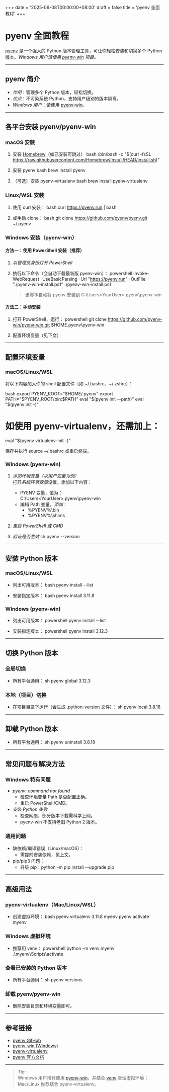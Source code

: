 +++
date = '2025-06-08T00:00:00+08:00'
draft = false
title = 'pyenv 全面教程'
+++

# pyenv 全面教程

[pyenv](https://github.com/pyenv/pyenv) 是一个强大的 Python 版本管理工具，可让你轻松安装和切换多个 Python 版本。*Windows 用户请使用 [pyenv-win](https://github.com/pyenv-win/pyenv-win) 项目。*

---

## pyenv 简介

- *作用*：管理多个 Python 版本，轻松切换。
- *优点*：不污染系统 Python，支持用户级别的版本隔离。
- *Windows 用户*：请使用 [pyenv-win](https://github.com/pyenv-win/pyenv-win)。

---

## 各平台安装 pyenv/pyenv-win

### macOS 安装

1. 安装 [Homebrew](https://brew.sh/)（如已安装可跳过）
   bash
   /bin/bash -c "$(curl -fsSL https://raw.githubusercontent.com/Homebrew/install/HEAD/install.sh)"
   
2. 安装 pyenv
   bash
   brew install pyenv
   
3. （可选）安装 pyenv-virtualenv
   bash
   brew install pyenv-virtualenv
   

### Linux/WSL 安装

1. 使用 curl 安装：
   bash
   curl https://pyenv.run | bash
   
2. 或手动 clone：
   bash
   git clone https://github.com/pyenv/pyenv.git ~/.pyenv
   

### Windows 安装（pyenv-win）

#### 方法一：使用 PowerShell 安装（推荐）

1. *以管理员身份打开 PowerShell*
2. 执行以下命令（会自动下载最新版 pyenv-win）：
   powershell
   Invoke-WebRequest -UseBasicParsing -Uri "https://pyenv.run" -OutFile "./pyenv-win-install.ps1"
   .\pyenv-win-install.ps1
   
   > 该脚本自动将 pyenv 安装到 C:\Users\<YourUser>\.pyenv\pyenv-win

#### 方法二：手动安装

1. 打开 PowerShell，运行：
   powershell
   git clone https://github.com/pyenv-win/pyenv-win.git $HOME\.pyenv\pyenv-win
   

2. 配置环境变量（见下文）

---

## 配置环境变量

### macOS/Linux/WSL

将以下内容加入你的 shell 配置文件（如 ~/.bashrc、~/.zshrc）：

bash
export PYENV_ROOT="$HOME/.pyenv"
export PATH="$PYENV_ROOT/bin:$PATH"
eval "$(pyenv init --path)"
eval "$(pyenv init -)"
# 如使用 pyenv-virtualenv，还需加上：
eval "$(pyenv virtualenv-init -)"

保存并执行 source ~/.bashrc 或重启终端。

### Windows (pyenv-win)

1. *添加环境变量（以用户变量为例）*  
   打开*系统环境变量*设置，添加以下内容：

   - PYENV 变量，值为：  
     C:\Users\<YourUser>\.pyenv\pyenv-win
   - 编辑 Path 变量，*添加*：
     - %PYENV%\bin
     - %PYENV%\shims

2. *重启 PowerShell 或 CMD*

3. *验证是否生效*
   sh
   pyenv --version
   

---

## 安装 Python 版本

### macOS/Linux/WSL

- 列出可用版本：
  bash
  pyenv install --list
  
- 安装指定版本：
  bash
  pyenv install 3.11.8
  

### Windows (pyenv-win)

- 列出可用版本：
  powershell
  pyenv install --list
  
- 安装指定版本：
  powershell
  pyenv install 3.12.3
  

---

## 切换 Python 版本

### 全局切换

- 所有平台通用：
  sh
  pyenv global 3.12.3
  

### 本地（项目）切换

- 在项目目录下运行（会生成 .python-version 文件）：
  sh
  pyenv local 3.8.18

---

## 卸载 Python 版本

- 所有平台通用：
  sh
  pyenv uninstall 3.8.18
  

---

## 常见问题与解决方法

### Windows 特有问题

- *pyenv: command not found*
  - 检查环境变量 Path 是否配置正确。
  - 重启 PowerShell/CMD。
- *安装 Python 失败*
  - 检查网络，部分版本下载需科学上网。
  - pyenv-win 不支持老旧 Python 2 版本。

### 通用问题

- 缺依赖/编译错误（Linux/macOS）：
  - 需提前安装依赖，见上文。
- pip/pip3 问题：
  - 升级 pip：python -m pip install --upgrade pip

---

## 高级用法

### pyenv-virtualenv（Mac/Linux/WSL）

- 创建虚拟环境：
  bash
  pyenv virtualenv 3.11.8 myenv
  pyenv activate myenv
  

### Windows 虚拟环境

- 推荐用 venv：
  powershell
  python -m venv myenv
  .\myenv\Scripts\activate
  

### 查看已安装的 Python 版本

- 所有平台通用：
  sh
  pyenv versions
  

### 卸载 pyenv/pyenv-win

- 删除安装目录和环境变量即可。

---

## 参考链接

- [pyenv GitHub](https://github.com/pyenv/pyenv)
- [pyenv-win (Windows)](https://github.com/pyenv-win/pyenv-win)
- [pyenv-virtualenv](https://github.com/pyenv/pyenv-virtualenv)
- [pyenv 官方文档](https://github.com/pyenv/pyenv#installation)

---

> *Tip:*  
> Windows 用户推荐使用 [pyenv-win](https://github.com/pyenv-win/pyenv-win)，并结合 [venv](https://spectrepro.pro/posts/pythonvenv/) 管理虚拟环境；Mac/Linux 推荐结合 pyenv-virtualenv。